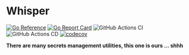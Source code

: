 # Whisper

[![Go Reference](https://pkg.go.dev/badge/github.com/rotationalio/whisper.svg)](https://pkg.go.dev/github.com/rotationalio/whisper)
[![Go Report Card](https://goreportcard.com/badge/github.com/rotationalio/whisper)](https://goreportcard.com/report/github.com/rotationalio/whisper)
![GitHub Actions CI](https://github.com/rotationalio/whisper/actions/workflows/build.yaml/badge.svg?branch=main)
![GitHub Actions CD](https://github.com/rotationalio/whisper/actions/workflows/release.yaml/badge.svg)
[![codecov](https://codecov.io/gh/rotationalio/whisper/branch/main/graph/badge.svg?token=64KYN8JYL4)](https://codecov.io/gh/rotationalio/whisper)


**There are many secrets management utilities, this one is ours … shhh**